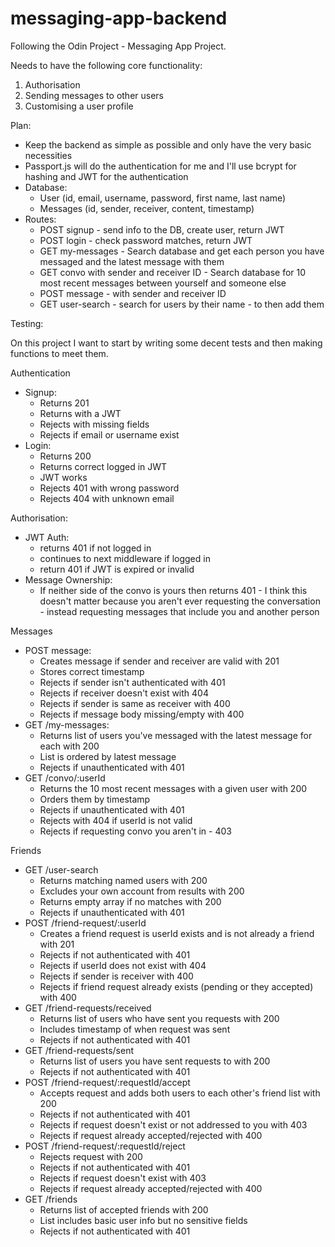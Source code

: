 # messaging-app-backend

Following the Odin Project - Messaging App Project.

Needs to have the following core functionality:

1. Authorisation
2. Sending messages to other users
3. Customising a user profile

Plan:

- Keep the backend as simple as possible and only have the very basic necessities
- Passport.js will do the authentication for me and I'll use bcrypt for hashing and JWT for the authentication
- Database:
  - User (id, email, username, password, first name, last name)
  - Messages (id, sender, receiver, content, timestamp)
- Routes:
  - POST signup - send info to the DB, create user, return JWT
  - POST login - check password matches, return JWT
  - GET my-messages - Search database and get each person you have messaged and the latest message with them
  - GET convo with sender and receiver ID - Search database for 10 most recent messages between yourself and someone else
  - POST message - with sender and receiver ID
  - GET user-search - search for users by their name - to then add them

Testing:

On this project I want to start by writing some decent tests and then making functions to meet them.

Authentication

- Signup:
  - Returns 201
  - Returns with a JWT
  - Rejects with missing fields
  - Rejects if email or username exist
- Login:
  - Returns 200
  - Returns correct logged in JWT
  - JWT works
  - Rejects 401 with wrong password
  - Rejects 404 with unknown email

Authorisation:

- JWT Auth:
  - returns 401 if not logged in
  - continues to next middleware if logged in
  - return 401 if JWT is expired or invalid
- Message Ownership:
  - If neither side of the convo is yours then returns 401 - I think this doesn't matter because you aren't ever requesting the conversation - instead requesting messages that include you and another person

Messages

- POST message:
  - Creates message if sender and receiver are valid with 201
  - Stores correct timestamp
  - Rejects if sender isn't authenticated with 401
  - Rejects if receiver doesn't exist with 404
  - Rejects if sender is same as receiver with 400
  - Rejects if message body missing/empty with 400
- GET /my-messages:
  - Returns list of users you've messaged with the latest message for each with 200
  - List is ordered by latest message
  - Rejects if unauthenticated with 401
- GET /convo/:userId
  - Returns the 10 most recent messages with a given user with 200
  - Orders them by timestamp
  - Rejects if unauthenticated with 401
  - Rejects with 404 if userId is not valid
  - Rejects if requesting convo you aren't in - 403

Friends

- GET /user-search
  - Returns matching named users with 200
  - Excludes your own account from results with 200
  - Returns empty array if no matches with 200
  - Rejects if unauthenticated with 401
- POST /friend-request/:userId
  - Creates a friend request is userId exists and is not already a friend with 201
  - Rejects if not authenticated with 401
  - Rejects if userId does not exist with 404
  - Rejects if sender is receiver with 400
  - Rejects if friend request already exists (pending or they accepted) with 400
- GET /friend-requests/received
  - Returns list of users who have sent you requests with 200
  - Includes timestamp of when request was sent
  - Rejects if not authenticated with 401
- GET /friend-requests/sent
  - Returns list of users you have sent requests to with 200
  - Rejects if not authenticated with 401
- POST /friend-request/:requestId/accept
  - Accepts request and adds both users to each other's friend list with 200
  - Rejects if not authenticated with 401
  - Rejects if request doesn't exist or not addressed to you with 403
  - Rejects if request already accepted/rejected with 400
- POST /friend-request/:requestId/reject
  - Rejects request with 200
  - Rejects if not authenticated with 401
  - Rejects if request doesn't exist with 403
  - Rejects if request already accepted/rejected with 400
- GET /friends
  - Returns list of accepted friends with 200
  - List includes basic user info but no sensitive fields
  - Rejects if not authenticated with 401
